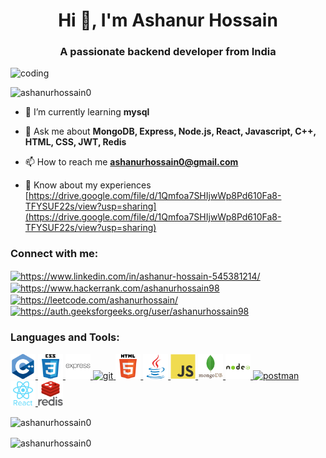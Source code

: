 <h1 align="center">Hi 👋, I'm Ashanur Hossain</h1>
<h3 align="center">A passionate backend developer from India</h3>
<img src="https://dribbble.com/shots/3848914-Programmer-Thomas" alt="coding"></img>

<p align="left"> <img src="https://komarev.com/ghpvc/?username=ashanurhossain0&label=Profile%20views&color=0e75b6&style=flat" alt="ashanurhossain0" /> </p>

- 🌱 I’m currently learning **mysql**

- 💬 Ask me about **MongoDB, Express, Node.js, React, Javascript, C++, HTML, CSS, JWT, Redis**

- 📫 How to reach me **ashanurhossain0@gmail.com**

- 📄 Know about my experiences [https://drive.google.com/file/d/1Qmfoa7SHIjwWp8Pd610Fa8-TFYSUF22s/view?usp=sharing](https://drive.google.com/file/d/1Qmfoa7SHIjwWp8Pd610Fa8-TFYSUF22s/view?usp=sharing)

<h3 align="left">Connect with me:</h3>
<p align="left">
<a href="https://linkedin.com/in/https://www.linkedin.com/in/ashanur-hossain-545381214/" target="blank"><img align="center" src="https://raw.githubusercontent.com/rahuldkjain/github-profile-readme-generator/master/src/images/icons/Social/linked-in-alt.svg" alt="https://www.linkedin.com/in/ashanur-hossain-545381214/" height="30" width="40" /></a>
<a href="https://www.hackerrank.com/https://www.hackerrank.com/ashanurhossain98" target="blank"><img align="center" src="https://raw.githubusercontent.com/rahuldkjain/github-profile-readme-generator/master/src/images/icons/Social/hackerrank.svg" alt="https://www.hackerrank.com/ashanurhossain98" height="30" width="40" /></a>
<a href="https://www.leetcode.com/https://leetcode.com/ashanurhossain/" target="blank"><img align="center" src="https://raw.githubusercontent.com/rahuldkjain/github-profile-readme-generator/master/src/images/icons/Social/leet-code.svg" alt="https://leetcode.com/ashanurhossain/" height="30" width="40" /></a>
<a href="https://auth.geeksforgeeks.org/user/https://auth.geeksforgeeks.org/user/ashanurhossain98" target="blank"><img align="center" src="https://raw.githubusercontent.com/rahuldkjain/github-profile-readme-generator/master/src/images/icons/Social/geeks-for-geeks.svg" alt="https://auth.geeksforgeeks.org/user/ashanurhossain98" height="30" width="40" /></a>
</p>

<h3 align="left">Languages and Tools:</h3>
<p align="left"> <a href="https://www.w3schools.com/cpp/" target="_blank" rel="noreferrer"> <img src="https://raw.githubusercontent.com/devicons/devicon/master/icons/cplusplus/cplusplus-original.svg" alt="cplusplus" width="40" height="40"/> </a> <a href="https://www.w3schools.com/css/" target="_blank" rel="noreferrer"> <img src="https://raw.githubusercontent.com/devicons/devicon/master/icons/css3/css3-original-wordmark.svg" alt="css3" width="40" height="40"/> </a> <a href="https://expressjs.com" target="_blank" rel="noreferrer"> <img src="https://raw.githubusercontent.com/devicons/devicon/master/icons/express/express-original-wordmark.svg" alt="express" width="40" height="40"/> </a> <a href="https://git-scm.com/" target="_blank" rel="noreferrer"> <img src="https://www.vectorlogo.zone/logos/git-scm/git-scm-icon.svg" alt="git" width="40" height="40"/> </a> <a href="https://www.w3.org/html/" target="_blank" rel="noreferrer"> <img src="https://raw.githubusercontent.com/devicons/devicon/master/icons/html5/html5-original-wordmark.svg" alt="html5" width="40" height="40"/> </a> <a href="https://www.java.com" target="_blank" rel="noreferrer"> <img src="https://raw.githubusercontent.com/devicons/devicon/master/icons/java/java-original.svg" alt="java" width="40" height="40"/> </a> <a href="https://developer.mozilla.org/en-US/docs/Web/JavaScript" target="_blank" rel="noreferrer"> <img src="https://raw.githubusercontent.com/devicons/devicon/master/icons/javascript/javascript-original.svg" alt="javascript" width="40" height="40"/> </a> <a href="https://www.mongodb.com/" target="_blank" rel="noreferrer"> <img src="https://raw.githubusercontent.com/devicons/devicon/master/icons/mongodb/mongodb-original-wordmark.svg" alt="mongodb" width="40" height="40"/> </a> <a href="https://nodejs.org" target="_blank" rel="noreferrer"> <img src="https://raw.githubusercontent.com/devicons/devicon/master/icons/nodejs/nodejs-original-wordmark.svg" alt="nodejs" width="40" height="40"/> </a> <a href="https://postman.com" target="_blank" rel="noreferrer"> <img src="https://www.vectorlogo.zone/logos/getpostman/getpostman-icon.svg" alt="postman" width="40" height="40"/> </a> <a href="https://reactjs.org/" target="_blank" rel="noreferrer"> <img src="https://raw.githubusercontent.com/devicons/devicon/master/icons/react/react-original-wordmark.svg" alt="react" width="40" height="40"/> </a> <a href="https://redis.io" target="_blank" rel="noreferrer"> <img src="https://raw.githubusercontent.com/devicons/devicon/master/icons/redis/redis-original-wordmark.svg" alt="redis" width="40" height="40"/> </a> </p>

<p><img align="center" src="https://github-readme-stats.vercel.app/api/top-langs?username=ashanurhossain0&show_icons=true&locale=en&layout=compact" alt="ashanurhossain0" /></p>

<p><img align="center" src="https://github-readme-streak-stats.herokuapp.com/?user=ashanurhossain0&" alt="ashanurhossain0" /></p>
